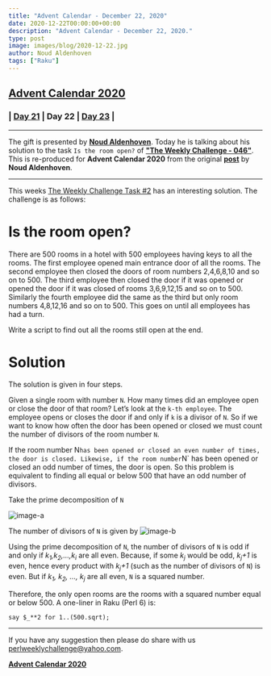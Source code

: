 ```yaml
---
title: "Advent Calendar - December 22, 2020"
date: 2020-12-22T00:00:00+00:00
description: "Advent Calendar - December 22, 2020."
type: post
image: images/blog/2020-12-22.jpg
author: Noud Aldenhoven
tags: ["Raku"]
---
```


## [**Advent Calendar 2020**](/blog/advent-calendar-2020)
### | [**Day 21**](/blog/advent-calendar-2020-12-21) | **Day 22** | [**Day 23**](/blog/advent-calendar-2020-12-23) |
***

The gift is presented by [**Noud Aldenhoven**](/blog/meet-the-champion-040). Today he is talking about his solution to the task `Is the room open?` of **["The Weekly Challenge - 046"](/blog/perl-weekly-challenge-046)**. This is re-produced for **Advent Calendar 2020** from the original [**post**](https://www.noudaldenhoven.nl/wordpress/?p=288) by **Noud Aldenhoven**.

***

This weeks [The Weekly Challenge Task #2](/blog/perl-weekly-challenge-046/) has an interesting solution. The challenge is as follows:

# Is the room open?

There are 500 rooms in a hotel with 500 employees having keys to all the rooms. The first employee opened main entrance door of all the rooms. The second employee then closed the doors of room numbers 2,4,6,8,10 and so on to 500. The third employee then closed the door if it was opened or opened the door if it was closed of rooms 3,6,9,12,15 and so on to 500. Similarly the fourth employee did the same as the third but only room numbers 4,8,12,16 and so on to 500. This goes on until all employees has had a turn.

Write a script to find out all the rooms still open at the end.

# Solution

The solution is given in four steps.

Given a single room with number `N`. How many times did an employee open or close the door of that room? Let’s look at the `k-th employee`. The employee opens or closes the door if and only if `k` is a divisor of `N`. So if we want to know how often the door has been opened or closed we must count the number of divisors of the room number `N`.

If the room number N` has been opened or closed an even number of times, the door is closed. Likewise, if the room number `N` has been opened or closed an odd number of times, the door is open. So this problem is equivalent to finding all  equal or below 500 that have an odd number of divisors.

Take the prime decomposition of `N`

![image-a](/images/blog/ch-46-02-a.png)

The number of divisors of `N` is given by ![image-b](/images/blog/ch-46-02-b.png)

Using the prime decomposition of `N`, the number of divisors of `N` is odd if and only if *k<sub>1</sub>,k<sub>2</sub>,...,k<sub>i</sub>* are all even. Because, if some *k<sub>j</sub>* would be odd, *k<sub>j</sub>+1* is even, hence every product with *k<sub>j</sub>+1* (such as the number of divisors of `N`) is even. But if *k<sub>1</sub>, k<sub>2</sub>, ..., k<sub>j</sub>* are all even, `N` is a squared number.

Therefore, the only open rooms are the rooms with a squared number equal or below 500. A one-liner in Raku (Perl 6) is:

```perl6
say $_**2 for 1..(500.sqrt);
```

***

If you have any suggestion then please do share with us <perlweeklychallenge@yahoo.com>.

[**Advent Calendar 2020**](/blog/advent-calendar-2020)
